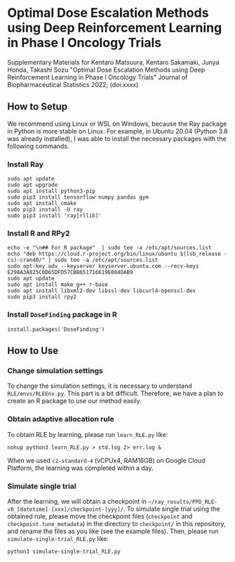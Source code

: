 # Optimal Dose Escalation Methods using Deep Reinforcement Learning in Phase I Oncology Trials
Supplementary Materials for Kentaro Matsuura, Kentaro Sakamaki, Junya Honda, Takashi Sozu "Optimal Dose Escalation Methods using Deep Reinforcement Learning in Phase I Oncology Trials" Journal of Biopharmaceutical Statistics 2022; (doi:xxxx)

## How to Setup
We recommend using Linux or WSL on Windows, because the Ray package in Python is more stable on Linux. For example, in Ubuntu 20.04 (Python 3.8 was already installed), I was able to install the necessary packages with the following commands.

### Install Ray
```
sudo apt update
sudo apt upgrade
sudo apt install python3-pip
sudo pip3 install tensorflow numpy pandas gym
sudo apt install cmake
sudo pip3 install -U ray
sudo pip3 install 'ray[rllib]'
```

### Install R and RPy2
```
echo -e "\n## For R package"  | sudo tee -a /etc/apt/sources.list
echo "deb https://cloud.r-project.org/bin/linux/ubuntu $(lsb_release -cs)-cran40/" | sudo tee -a /etc/apt/sources.list
sudo apt-key adv --keyserver keyserver.ubuntu.com --recv-keys E298A3A825C0D65DFD57CBB651716619E084DAB9
sudo apt update
sudo apt install make g++ r-base
sudo apt install libxml2-dev libssl-dev libcurl4-openssl-dev
sudo pip3 install rpy2
```

### Install `DoseFinding` package in R
```
install.packages('DoseFinding')
```

## How to Use
### Change simulation settings
To change the simulation settings, it is necessary to understand `RLE/envs/RLEEnv.py`. This part is a bit difficult. Therefore, we have a plan to create an R package to use our method easily.

### Obtain adaptive allocation rule
To obtain RLE by learning, please run `learn_RLE.py` like:

```
nohup python3 learn_RLE.py > std.log 2> err.log &
```

When we used `c2-standard-4` (vCPUx4, RAM16GB) on Google Cloud Platform, the learning was completed within a day.

### Simulate single trial
After the learning, we will obtain a checkpoint in `~/ray_results/PPO_RLE-v0_[datetime]-[xxx]/checkpoint-[yyy]/`. To simulate single trial using the obtained rule, please move the checkpoint files (`checkpoint` and `checkpoint.tune_metadata`) in the directory to `checkpoint/` in this repository, and rename the files as you like (see the example files). Then, please run `simulate-single-trial_RLE.py` like:

```
python3 simulate-single-trial_RLE.py
```
